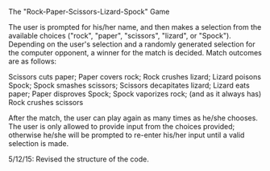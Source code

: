 The "Rock-Paper-Scissors-Lizard-Spock" Game

The user is prompted for his/her name, and then makes a selection from the available choices ("rock", "paper", "scissors", "lizard", or "Spock").  Depending on the user's selection and a randomly generated selection for the computer opponent, a winner for the match is decided.  Match outcomes are as follows:

Scissors cuts paper;
Paper covers rock;
Rock crushes lizard;
Lizard poisons Spock;
Spock smashes scissors;
Scissors decapitates lizard;
Lizard eats paper;
Paper disproves Spock;
Spock vaporizes rock;
(and as it always has) Rock crushes scissors

After the match, the user can play again as many times as he/she chooses.  The user is only allowed to provide input from the choices provided; otherwise he/she will be prompted to re-enter his/her input until a valid selection is made.

5/12/15: Revised the structure of the code.
